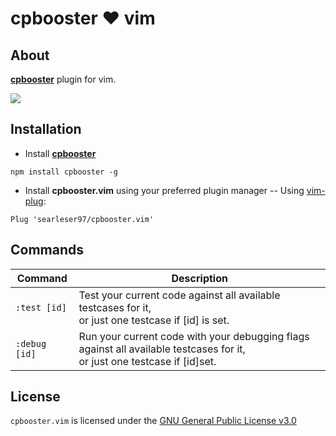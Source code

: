 # cpbooster :heart: vim

## About

[**cpbooster**](https://github.com/searleser97/cpbooster) plugin for vim.

<img src="https://searleser97.gitlab.io/competitive-programming-notes/cpbooster/cpbooster.gif"/>

## Installation

- Install [**cpbooster**](https://github.com/searleser97/cpbooster)

```
npm install cpbooster -g
```

- Install **cpbooster.vim** using your preferred plugin manager
  -- Using [vim-plug](https://github.com/junegunn/vim-plug):

```vim
Plug 'searleser97/cpbooster.vim'
```

## Commands

| Command        | Description                                                                             |
|----------------|-----------------------------------------------------------------------------------------| 
| `:test [id]`   | Test your current code against all available testcases for it,<br/>or just one testcase if [id] is set.|
| `:debug [id]`  | Run your current code with your debugging flags against all available testcases for it,<br/>or just one testcase if [id]set.|

## License

```cpbooster.vim``` is licensed under the [GNU General Public License v3.0](https://github.com/searleser97/cpbooster.vim/blob/master/LICENSE)